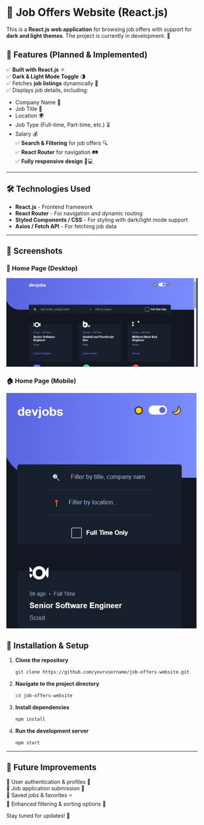 # 🌟 Job Offers Website (React.js)

This is a **React.js web application** for browsing job offers with support for **dark and light themes**. The project is currently in development. 🚀

## 🚀 Features (Planned & Implemented)

✅ **Built with React.js** ⚛️  
✅ **Dark & Light Mode Toggle** 🌗  
✅ Fetches **job listings** dynamically 🏢  
✅ Displays job details, including:
   - Company Name 🏢  
   - Job Title 📌  
   - Location 🌍  
   - Job Type (Full-time, Part-time, etc.) ⏳  
   - Salary 💰  
✅ **Search & Filtering** for job offers 🔍  
✅ **React Router** for navigation 🛤️  
✅ **Fully responsive design** 📱💻  

---

## 🛠️ Technologies Used

- **React.js** - Frontend framework  
- **React Router** - For navigation and dynamic routing  
- **Styled Components / CSS** - For styling with dark/light mode support  
- **Axios / Fetch API** - For fetching job data  

---

## 📸 Screenshots

### 🌙 Home Page (Desktop)
![For Desktop](public/desktop_.png)

### 🏠 Home Page (Mobile)
![For Mobile](public/mobile_.png)


## 🔧 Installation & Setup

1. **Clone the repository**  
   ```bash
   git clone https://github.com/yourusername/job-offers-website.git
   ```
2. **Navigate to the project directory**  
   ```bash
   cd job-offers-website
   ```
3. **Install dependencies**  
   ```bash
   npm install
   ```
4. **Run the development server**  
   ```bash
   npm start
   ```

---

## 🚀 Future Improvements

🔹 User authentication & profiles 👤  
🔹 Job application submission 📄  
🔹 Saved jobs & favorites ⭐  
🔹 Enhanced filtering & sorting options 🎯  

Stay tuned for updates! 🚀

